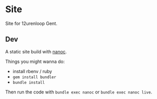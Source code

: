 # Site

Site for 12urenloop Gent.

## Dev

A static site build with [nanoc](https://nanoc.ws/).

Things you might wanna do:

- install rbenv / ruby
- `gem install bundler`
- `bundle install`

Then run the code with `bundle exec nanoc` or `bundle exec nanoc live`.